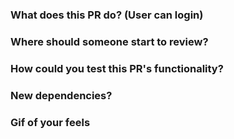 ### What does this PR do? (User can login)

### Where should someone start to review?

### How could you test this PR's functionality?

### New dependencies?

### Gif of your feels
